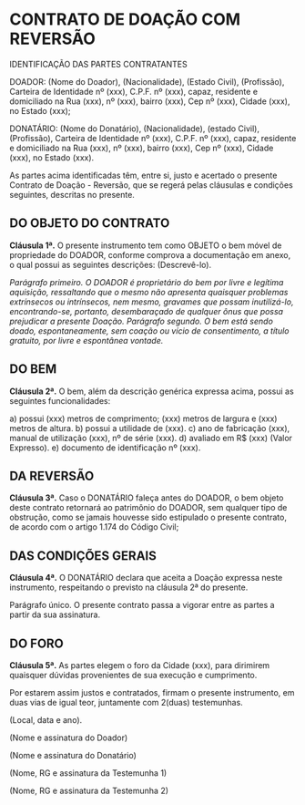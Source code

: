 # CONTRATO DE DOAÇÃO COM REVERSÃO

IDENTIFICAÇÃO DAS PARTES CONTRATANTES

DOADOR: (Nome do Doador), (Nacionalidade), (Estado Civil), (Profissão), Carteira de Identidade nº (xxx), C.P.F. nº (xxx), capaz, residente e domiciliado na Rua (xxx), nº (xxx), bairro (xxx), Cep nº (xxx), Cidade (xxx), no Estado (xxx);

DONATÁRIO: (Nome do Donatário), (Nacionalidade), (estado Civil), (Profissão), Carteira de Identidade nº (xxx), C.P.F. nº (xxx), capaz, residente e domiciliado na Rua (xxx), nº (xxx), bairro (xxx), Cep nº (xxx), Cidade (xxx), no Estado (xxx).

As partes acima identificadas têm, entre si, justo e acertado o presente Contrato de Doação - Reversão, que se regerá pelas cláusulas e condições seguintes, descritas no presente.

## DO OBJETO DO CONTRATO

**Cláusula 1ª.** O presente instrumento tem como OBJETO o bem móvel de propriedade do DOADOR, conforme comprova a documentação em anexo, o qual possui as seguintes descrições: (Descrevê-lo).

_Parágrafo primeiro. O DOADOR é proprietário do bem por livre e legítima aquisição, ressaltando que o mesmo não apresenta quaisquer problemas extrínsecos ou intrínsecos, nem mesmo, gravames que possam inutilizá-lo, encontrando-se, portanto, desembaraçado de qualquer ônus que possa prejudicar a presente Doação._
_Parágrafo segundo. O bem está sendo doado, espontaneamente, sem coação ou vício de consentimento, a título gratuito, por livre e espontânea vontade._

## DO BEM

**Cláusula 2ª.** O bem, além da descrição genérica expressa acima, possui as seguintes funcionalidades:

a) possui (xxx) metros de comprimento; (xxx) metros de largura e (xxx) metros de altura.
b) possui a utilidade de (xxx).
c) ano de fabricação (xxx), manual de utilização (xxx), nº de série (xxx).
d) avaliado em R$ (xxx) (Valor Expresso).
e) documento de identificação nº (xxx).

## DA REVERSÃO

**Cláusula 3ª.** Caso o DONATÁRIO faleça antes do DOADOR, o bem objeto deste contrato retornará ao patrimônio do DOADOR, sem qualquer tipo de obstrução, como se jamais houvesse sido estipulado o presente contrato, de acordo com o artigo 1.174 do Código Civil;

## DAS CONDIÇÕES GERAIS

**Cláusula 4ª.** O DONATÁRIO declara que aceita a Doação expressa neste instrumento, respeitando o previsto na cláusula 2ª do presente.

Parágrafo único. O presente contrato passa a vigorar entre as partes a partir da sua assinatura.

## DO FORO

**Cláusula 5ª.** As partes elegem o foro da Cidade (xxx), para dirimirem quaisquer dúvidas provenientes de sua execução e cumprimento.

Por estarem assim justos e contratados, firmam o presente instrumento, em duas vias de igual teor, juntamente com 2(duas) testemunhas.

(Local, data e ano).

(Nome e assinatura do Doador)

(Nome e assinatura do Donatário)

(Nome, RG e assinatura da Testemunha 1)

(Nome, RG e assinatura da Testemunha 2)
